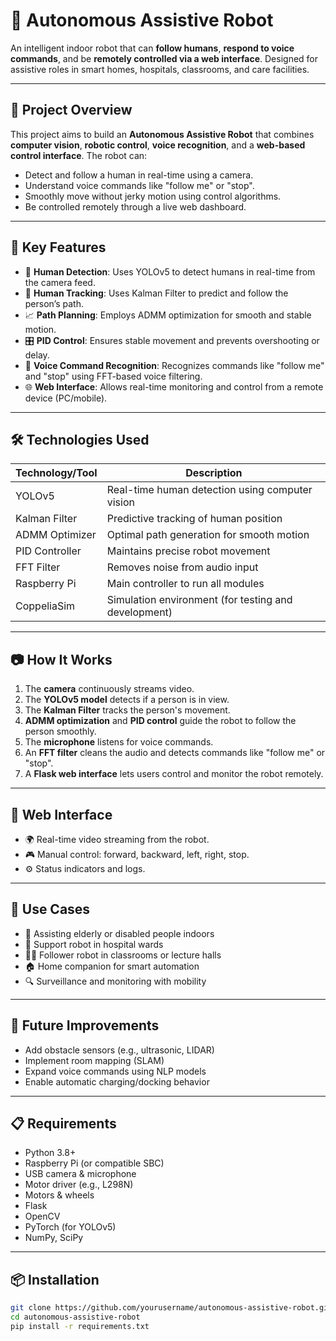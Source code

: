 # 🤖 Autonomous Assistive Robot

An intelligent indoor robot that can **follow humans**, **respond to voice commands**, and be **remotely controlled via a web interface**. Designed for assistive roles in smart homes, hospitals, classrooms, and care facilities.

---

## 🚀 Project Overview

This project aims to build an **Autonomous Assistive Robot** that combines **computer vision**, **robotic control**, **voice recognition**, and a **web-based control interface**. The robot can:

- Detect and follow a human in real-time using a camera.
- Understand voice commands like "follow me" or "stop".
- Smoothly move without jerky motion using control algorithms.
- Be controlled remotely through a live web dashboard.

---

## 🎯 Key Features

- 🧠 **Human Detection**: Uses YOLOv5 to detect humans in real-time from the camera feed.
- 📍 **Human Tracking**: Uses Kalman Filter to predict and follow the person’s path.
- 📈 **Path Planning**: Employs ADMM optimization for smooth and stable motion.
- 🎛️ **PID Control**: Ensures stable movement and prevents overshooting or delay.
- 🎤 **Voice Command Recognition**: Recognizes commands like "follow me" and "stop" using FFT-based voice filtering.
- 🌐 **Web Interface**: Allows real-time monitoring and control from a remote device (PC/mobile).

---

## 🛠️ Technologies Used

| Technology/Tool | Description |
|-----------------|-------------|
| YOLOv5 | Real-time human detection using computer vision |
| Kalman Filter | Predictive tracking of human position |
| ADMM Optimizer | Optimal path generation for smooth motion |
| PID Controller | Maintains precise robot movement |
| FFT Filter | Removes noise from audio input |
| Raspberry Pi | Main controller to run all modules |
| CoppeliaSim | Simulation environment (for testing and development) |

---


## 📷 How It Works

1. The **camera** continuously streams video.
2. The **YOLOv5 model** detects if a person is in view.
3. The **Kalman Filter** tracks the person's movement.
4. **ADMM optimization** and **PID control** guide the robot to follow the person smoothly.
5. The **microphone** listens for voice commands.
6. An **FFT filter** cleans the audio and detects commands like "follow me" or "stop".
7. A **Flask web interface** lets users control and monitor the robot remotely.

---

## 📡 Web Interface

- 🌍 Real-time video streaming from the robot.
- 🎮 Manual control: forward, backward, left, right, stop.
- ⚙️ Status indicators and logs.

---

## 🧠 Use Cases

- 🧓 Assisting elderly or disabled people indoors
- 🏥 Support robot in hospital wards
- 🧑‍🏫 Follower robot in classrooms or lecture halls
- 🏠 Home companion for smart automation
- 🔍 Surveillance and monitoring with mobility

---

## 🧪 Future Improvements

- Add obstacle sensors (e.g., ultrasonic, LIDAR)
- Implement room mapping (SLAM)
- Expand voice commands using NLP models
- Enable automatic charging/docking behavior

---

## 📋 Requirements

- Python 3.8+
- Raspberry Pi (or compatible SBC)
- USB camera & microphone
- Motor driver (e.g., L298N)
- Motors & wheels
- Flask
- OpenCV
- PyTorch (for YOLOv5)
- NumPy, SciPy

---

## 📦 Installation

```bash
git clone https://github.com/yourusername/autonomous-assistive-robot.git
cd autonomous-assistive-robot
pip install -r requirements.txt

